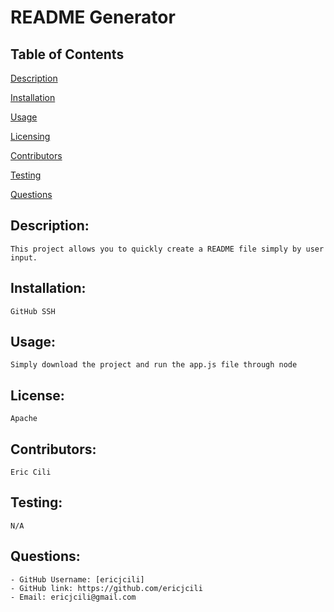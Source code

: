 # README Generator
## Table of Contents 
[Description](#description)

[Installation](#installation)

[Usage](#usage)

[Licensing](#licensing)

[Contributors](#contributors)

[Testing](#testing)

[Questions](#questions)

## Description:
    This project allows you to quickly create a README file simply by user input.
## Installation:
    GitHub SSH
## Usage:
    Simply download the project and run the app.js file through node
## License:
    Apache
## Contributors:
    Eric Cili
## Testing:
    N/A
## Questions:
    - GitHub Username: [ericjcili]
    - GitHub link: https://github.com/ericjcili
    - Email: ericjcili@gmail.com 